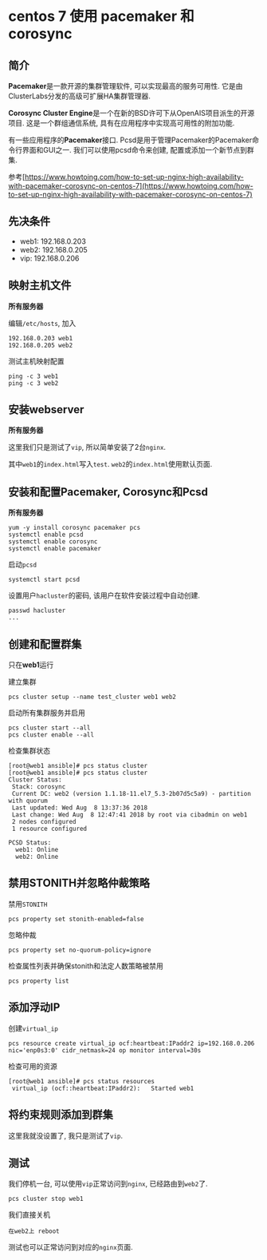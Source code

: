 # centos 7 使用 pacemaker 和 corosync

## 简介

**Pacemaker**是一款开源的集群管理软件, 可以实现最高的服务可用性. 它是由ClusterLabs分发的高级可扩展HA集群管理器.

**Corosync Cluster Engine**是一个在新的BSD许可下从OpenAIS项目派生的开源项目. 这是一个群组通信系统, 具有在应用程序中实现高可用性的附加功能.

有一些应用程序的**Pacemaker**接口. Pcsd是用于管理Pacemaker的Pacemaker命令行界面和GUI之一. 我们可以使用pcsd命令来创建, 配置或添加一个新节点到群集. 

参考[https://www.howtoing.com/how-to-set-up-nginx-high-availability-with-pacemaker-corosync-on-centos-7](https://www.howtoing.com/how-to-set-up-nginx-high-availability-with-pacemaker-corosync-on-centos-7)

## 先决条件

* web1: 192.168.0.203
* web2: 192.168.0.205
* vip: 192.168.0.206

## 映射主机文件

**所有服务器**

编辑`/etc/hosts`, 加入

```
192.168.0.203 web1
192.168.0.205 web2
```

测试主机映射配置

```
ping -c 3 web1
ping -c 3 web2
```

## 安装webserver

**所有服务器**

这里我们只是测试了`vip`, 所以简单安装了2台`nginx`.

其中`web1`的`index.html`写入`test`. `web2`的`index.html`使用默认页面.

## 安装和配置Pacemaker, Corosync和Pcsd

**所有服务器**

```
yum -y install corosync pacemaker pcs
systemctl enable pcsd
systemctl enable corosync
systemctl enable pacemaker
```

启动`pcsd`

```
systemctl start pcsd
```

设置用户`hacluster`的密码, 该用户在软件安装过程中自动创建.

```
passwd hacluster
...
```

## 创建和配置群集 

只在**web1**运行

建立集群

```
pcs cluster setup --name test_cluster web1 web2
```

启动所有集群服务并启用

```
pcs cluster start --all
pcs cluster enable --all
```

检查集群状态

```
[root@web1 ansible]# pcs status cluster
[root@web1 ansible]# pcs status cluster
Cluster Status:
 Stack: corosync
 Current DC: web2 (version 1.1.18-11.el7_5.3-2b07d5c5a9) - partition with quorum
 Last updated: Wed Aug  8 13:37:36 2018
 Last change: Wed Aug  8 12:47:41 2018 by root via cibadmin on web1
 2 nodes configured
 1 resource configured

PCSD Status:
  web1: Online
  web2: Online
```

## 禁用STONITH并忽略仲裁策略 

禁用`STONITH`

```
pcs property set stonith-enabled=false
```

忽略仲裁

```
pcs property set no-quorum-policy=ignore
```

检查属性列表并确保stonith和法定人数策略被禁用

```
pcs property list
```

## 添加浮动IP

创建`virtual_ip`

```
pcs resource create virtual_ip ocf:heartbeat:IPaddr2 ip=192.168.0.206 nic='enp0s3:0' cidr_netmask=24 op monitor interval=30s
```

检查可用的资源

```
[root@web1 ansible]# pcs status resources
 virtual_ip	(ocf::heartbeat:IPaddr2):	Started web1
```

## 将约束规则添加到群集 

这里我就没设置了, 我只是测试了`vip`.

## 测试

我们停机一台, 可以使用`vip`正常访问到`nginx`, 已经路由到`web2`了.

```
pcs cluster stop web1
```

我们直接关机

```
在web2上 reboot
```

测试也可以正常访问到对应的`nginx`页面.
